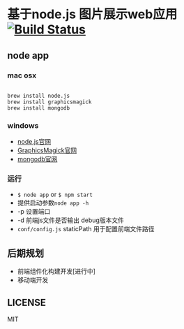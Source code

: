 # 基于node.js 图片展示web应用 [![Build Status](https://travis-ci.org/Nightink/node-Pophoto.png?branch=master)](https://travis-ci.org/Nightink/node-Pophoto)

## node app

### mac osx

``` shell

brew install node.js
brew install graphicsmagick
brew install mongodb
```

### windows
* [node.js官网](http://www.nodejs.org/)
* [GraphicsMagick官网](http://www.graphicsmagick.org/)
* [mongodb官网](http://www.mongodb.org/)

### 运行
* `$ node app` or `$ npm start`
* 提供启动参数`node app -h`
* -p 设置端口
* -d 前端js文件是否输出 debug版本文件
* `conf/config.js` staticPath 用于配置前端文件路径

## 后期规划
* 前端组件化构建开发[进行中]
* 移动端开发

## LICENSE
MIT

